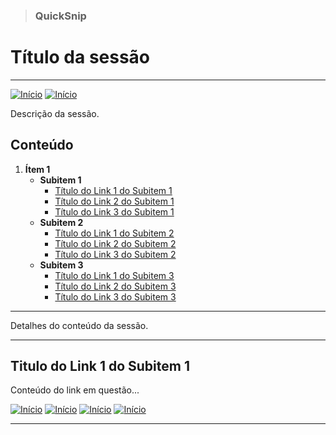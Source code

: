 > ### QuickSnip

# Título da sessão

---

<!-- Botões de navegação -->
[![Início](../../images/control/11273_control_stop_icon.png)](../../README.md#quicksnip "Início")
[![Início](../../images/control/11269_control_left_icon.png)](../README.md#quicksnip "Voltar")
<!-- /Botões de navegação -->

Descrição da sessão.

## Conteúdo
1. **Ítem 1**
   - **Subitem 1**
     - [Título do Link 1 do Subitem 1](#titulo-do-link-1-do-subitem-1 "Título do Link 1 do Subitem 1")
     - [Título do Link 2 do Subitem 1](# "Título do Link 2 do Subitem 1")
     - [Título do Link 3 do Subitem 1](# "Título do Link 3 do Subitem 1")
   - **Subitem 2**
     - [Título do Link 1 do Subitem 2](# "Título do Link 1 do Subitem 2")
     - [Título do Link 2 do Subitem 2](# "Título do Link 2 do Subitem 2")
     - [Título do Link 3 do Subitem 2](# "Título do Link 3 do Subitem 2")
   - **Subitem 3**
     - [Título do Link 1 do Subitem 3](# "Título do Link 1 do Subitem 3")
     - [Título do Link 2 do Subitem 3](# "Título do Link 2 do Subitem 3")
     - [Título do Link 3 do Subitem 3](# "Título do Link 3 do Subitem 3")

---

Detalhes do conteúdo da sessão.

---

## Titulo do Link 1 do Subitem 1

Conteúdo do link em questão...

<!-- Botões de navegação -->
[![Início](../../images/control/11273_control_stop_icon.png)](../../README.md#quicksnip "Início")
[![Início](../../images/control/11269_control_left_icon.png)](../README.md#quicksnip "Voltar")
[![Início](../../images/control/11277_control_stop_up_icon.png)](./README.md#quicksnip "Topo")
[![Início](../../images/control/11280_control_up_icon.png)](./README.md#conteúdo "Conteúdo")
<!-- /Botões de navegação -->

---

